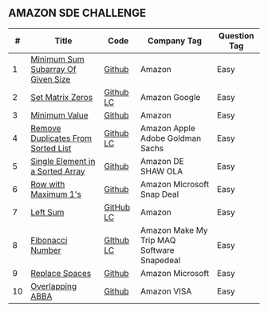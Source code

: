 
## AMAZON SDE CHALLENGE

 | #  | Title | Code | Company Tag | Question Tag
  ----| ---   | ---  | --- |---|
  1   |   <a href="https://www.codingninjas.com/codestudio/problems/find-minimum-sum-subarray-of-given-size_873368?topList=amazon-sde-challenge"> Minimum Sum Subarray Of Given Size | <a href="https://github.com/Pritanjan/Question/blob/main/CN%20AMAZON%20SDE%20CHALLENGE/001%20Minimum%20Sum%20Subarray%20Of%20Given%20Size%20-%20Coding%20Ninjas%20Codestudio.cpp"> Github </a> | Amazon | Easy
  2   |   <a href="https://www.codingninjas.com/codestudio/problems/set-matrix-zeros_3846774?topList=amazon-sde-challenge"> Set Matrix Zeros | <a href="https://github.com/Pritanjan/Question/blob/main/CN%20AMAZON%20SDE%20CHALLENGE/002%2073.%20Set%20Matrix%20Zeroes.cpp"> Github </a> <a href="https://leetcode.com/problems/set-matrix-zeroes/discuss/2508791/C%2B%2B-Solution-with-explanation"> LC | Amazon Google | Easy
  3   |   <a href="https://www.codingninjas.com/codestudio/problems/minimum-value_975388?topList=amazon-sde-challenge"> Minimum Value | <a href="https://github.com/Pritanjan/Question/blob/main/CN%20AMAZON%20SDE%20CHALLENGE/003%20Minimum%20Value.cpp"> Github </a> | Amazon | Easy
  4   |   <a href="https://www.codingninjas.com/codestudio/problems/unique-sorted-list_2420283?topList=amazon-sde-challenge"> Remove Duplicates From Sorted List | <a href="https://github.com/Pritanjan/Question/blob/main/CN%20AMAZON%20SDE%20CHALLENGE/004%2083.%20Remove%20Duplicates%20from%20Sorted%20List"> Github </a> <a href="https://leetcode.com/problems/remove-duplicates-from-sorted-list/discuss/2001839/c-solution-easy"> LC | Amazon Apple Adobe Goldman Sachs | Easy
  5   |   <a href="https://www.codingninjas.com/codestudio/problems/unique-element-in-sorted-array_1112654?topList=amazon-sde-challenge&leftPanelTab=0"> Single Element in a Sorted Array | <a href= "https://github.com/Pritanjan/Question/blob/main/CN%20AMAZON%20SDE%20CHALLENGE/005%20540.%20Single%20Element%20in%20a%20Sorted%20Array.cpp"> Github | Amazon DE SHAW OLA | Easy
  6   |   <a href= "https://www.codingninjas.com/codestudio/problems/row-with-maximum-1-s_1112656?topList=amazon-sde-challenge&leftPanelTab=0"> Row with Maximum 1's | <a href="https://github.com/Pritanjan/Question/blob/main/CN%20AMAZON%20SDE%20CHALLENGE/006%20Row%20with%20Maximum%201's.cpp"> Github | Amazon Microsoft Snap Deal | Easy
  7   |   <a href="https://www.codingninjas.com/codestudio/problems/left-sum_920380?topList=amazon-sde-challenge&leftPanelTab=0"> Left Sum | <a href="https://github.com/Pritanjan/Question/blob/main/CN%20AMAZON%20SDE%20CHALLENGE/007%20404.%20Sum%20of%20Left%20Leaves.cpp"> GitHub  <a href="https://leetcode.com/problems/sum-of-left-leaves/discuss/2100916/c-0ms-solution"> LC | Amazon | Easy 
  8   |  <a href="https://www.codingninjas.com/codestudio/problems/fibonacci-number_1232655?topList=amazon-sde-challenge&leftPanelTab=0"> Fibonacci Number | <a href="https://github.com/Pritanjan/Question/blob/main/CN%20AMAZON%20SDE%20CHALLENGE/008%20509.%20Fibonacci%20Number.cpp"> GIthub <a href="https://leetcode.com/problems/fibonacci-number/discuss/2243893/6-c-3-solution-easy-solution-6"> LC | Amazon Make My Trip MAQ Software Snapedeal | Easy
  9   | <a href="https://www.codingninjas.com/codestudio/problems/replace-spaces_1172172?topList=amazon-sde-challenge&leftPanelTab=0"> Replace Spaces | <a href="https://github.com/Pritanjan/Question/blob/main/CN%20AMAZON%20SDE%20CHALLENGE/009%20Replace%20Spaces.cpp"> Github | Amazon Microsoft | Easy
  10  | <a href="https://www.codingninjas.com/codestudio/problems/two-substrings_920397?topList=amazon-sde-challenge&leftPanelTab=0"> Overlapping ABBA | <a href="https://github.com/Pritanjan/Question/blob/main/CN%20AMAZON%20SDE%20CHALLENGE/010%20Overlapping%20ABBA.cpp"> Github | Amazon VISA | Easy 







<br><br><br>
<br><br><br>
<br><br><br>
<br><br><br>
 








